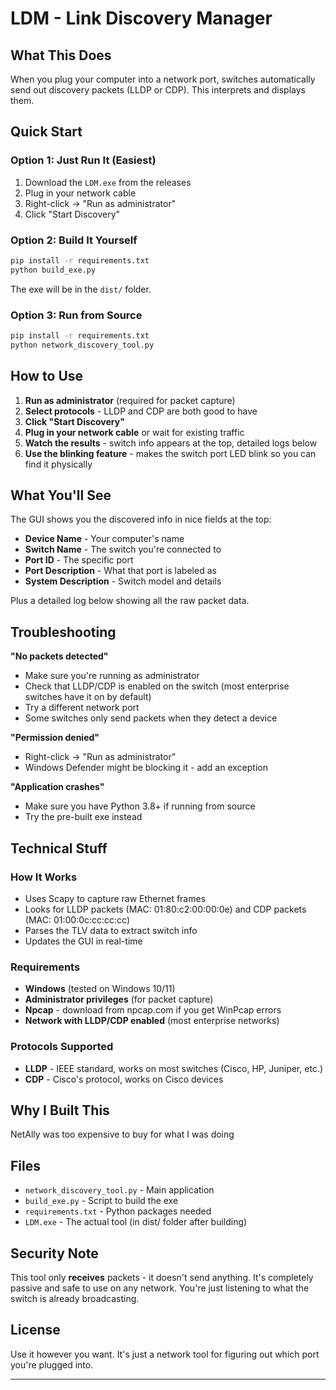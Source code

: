 # LDM - Link Discovery Manager


## What This Does

When you plug your computer into a network port, switches automatically send out discovery packets (LLDP or CDP). This interprets and displays them.

## Quick Start

### Option 1: Just Run It (Easiest)
1. Download the `LDM.exe` from the releases
2. Plug in your network cable
3. Right-click → "Run as administrator"
4. Click "Start Discovery"

### Option 2: Build It Yourself
```bash
pip install -r requirements.txt
python build_exe.py
```
The exe will be in the `dist/` folder.

### Option 3: Run from Source
```bash
pip install -r requirements.txt
python network_discovery_tool.py
```

## How to Use

1. **Run as administrator** (required for packet capture)
2. **Select protocols** - LLDP and CDP are both good to have
3. **Click "Start Discovery"**
4. **Plug in your network cable** or wait for existing traffic
5. **Watch the results** - switch info appears at the top, detailed logs below
6. **Use the blinking feature** - makes the switch port LED blink so you can find it physically

## What You'll See

The GUI shows you the discovered info in nice fields at the top:
- **Device Name** - Your computer's name
- **Switch Name** - The switch you're connected to
- **Port ID** - The specific port
- **Port Description** - What that port is labeled as
- **System Description** - Switch model and details

Plus a detailed log below showing all the raw packet data.

## Troubleshooting

**"No packets detected"**
- Make sure you're running as administrator
- Check that LLDP/CDP is enabled on the switch (most enterprise switches have it on by default)
- Try a different network port
- Some switches only send packets when they detect a device

**"Permission denied"**
- Right-click → "Run as administrator"
- Windows Defender might be blocking it - add an exception

**"Application crashes"**
- Make sure you have Python 3.8+ if running from source
- Try the pre-built exe instead

## Technical Stuff

### How It Works
- Uses Scapy to capture raw Ethernet frames
- Looks for LLDP packets (MAC: 01:80:c2:00:00:0e) and CDP packets (MAC: 01:00:0c:cc:cc:cc)
- Parses the TLV data to extract switch info
- Updates the GUI in real-time

### Requirements
- **Windows** (tested on Windows 10/11)
- **Administrator privileges** (for packet capture)
- **Npcap** - download from npcap.com if you get WinPcap errors
- **Network with LLDP/CDP enabled** (most enterprise networks)

### Protocols Supported
- **LLDP** - IEEE standard, works on most switches (Cisco, HP, Juniper, etc.)
- **CDP** - Cisco's protocol, works on Cisco devices

## Why I Built This

NetAlly was too expensive to buy for what I was doing

## Files

- `network_discovery_tool.py` - Main application
- `build_exe.py` - Script to build the exe
- `requirements.txt` - Python packages needed
- `LDM.exe` - The actual tool (in dist/ folder after building)

## Security Note

This tool only **receives** packets - it doesn't send anything. It's completely passive and safe to use on any network. You're just listening to what the switch is already broadcasting.

## License

Use it however you want. It's just a network tool for figuring out which port you're plugged into.

---

